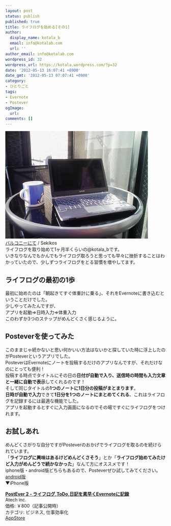 ```yaml
---
layout: post
status: publish
published: true
title: ライフログを始める[その1]
author:
  display_name: kotala_b
  email: info@kotalab.com
  url: ''
author_email: info@kotalab.com
wordpress_id: 32
wordpress_url: https://kotala.wordpress.com/?p=32
date: '2012-05-13 16:07:41 +0900'
date_gmt: '2012-05-13 07:07:41 +0900'
category:
- ひとりごと
tags:
- Evernote
- Postever
ogImage:
  url:
comments: []
---
```

<p><a href="/wp-content/uploads/pc.jpg" target="_blank"><img src="/wp-content/uploads/pc.jpg" alt="" title="pc" width="448" height="336" class="alignnone size-full wp-image-1059" /></a><br />
<a href="https://www.flickr.com/photos/sekikos/3031651026" target="_blank">バルコニーにて</a> / Sekikos</span><br />
ライフログを取り始めて1ヶ月半くらいの@kotala_bです。<br />
いきなりなんでもかんでもライフログ取ろうと思っても早々に挫折することはわかっていたので、少しずつライフログをとる習慣を増やしてます。<br />
</p>
<!--more-->
<h2>ライフログの最初の1歩</h2>
<p>最初に始めたのは「朝起きてすぐ体重計に乗る」、それをEvernoteに書き込むということだけでした。<br />
少しやってみたんですが、<br />
アプリを起動&rArr;日時入力&rArr;体重入力<br />
このわずか3つのステップがめんどくさく感じるように。</p>
<h2>Posteverを使ってみた</h2>
<p>このままじゃ続かないと思い何かいい方法はないかと探していた時に浮上したのがPosteverというアプリでした。<br />
PosteverはEvernoteにノートを投稿するだけのアプリなんですが、それだけなのにとっても便利！<br />
投稿する時点でタイトルにその日の<strong>日付が自動で入り、送信時の時間も入力文章と一緒に自動で表示</strong>してくれるのです！<br />
そして同じタイトルの<strong>1つのノートに1日分の投稿がまとまります</strong>。<br />
<strong>日時が自動で入力</strong>できて<strong>1日分を1つのノートにまとめてくれる</strong>、これはライフログを記録するには最適な機能でした。<br />
アプリを起動するとすぐに入力画面になるのでその場ですぐにライフログをつけれます。</p>
<h2>お試しあれ</h2>
<p>めんどくさがりな自分ですがPosteverのおかげでライフログを取るのを続けられています。<br />
「<strong>ライフログに興味はあるけどめんどくさそう</strong>」とか「<strong>ライフログ始めてみたけど入力がめんどうで続かなかった</strong>」なんて方にオススメです！<br />
iphone版・android版どちらもあるので、Posteverぜひ試してみてください。<br />
<a href="https://play.google.com/store/apps/details?id=jp.ne.atech.android.postever&amp;hl=ja" title="android版" target="_blank">android版</a><br />
▼iPhone版</p>
<div class="applink">
<div class="applinkimg"><a href="https://itunes.apple.com/jp/app/postever-2-raifurogu-todo/id724109467?mt=8&uo=4&at=10l4yU" rel="nofollow" target="_blank"></a></div>
<div class="applinktext">
<div class="applinktitle"><strong><a href="https://itunes.apple.com/jp/app/postever-2-raifurogu-todo/id724109467?mt=8&uo=4&at=10l4yU" rel="nofollow" target="_blank">PostEver 2 - ライフログ,ToDo,日記を素早くEvernoteに記録</a></strong></div>
<div class="applinkinfo">Atech inc.</div>
<div class="applinkinfo">価格: ￥800（記事公開時）</div>
<div class="applinkinfo">カテゴリ: ビジネス, 仕事効率化</div>
</div>
<div class="clear"></div>
<div class="appstorelink"><a href="https://itunes.apple.com/jp/app/postever-2-raifurogu-todo/id724109467?mt=8&uo=4&at=10l4yU" rel="nofollow" target="_blank">AppStore</a></div>
</div>
